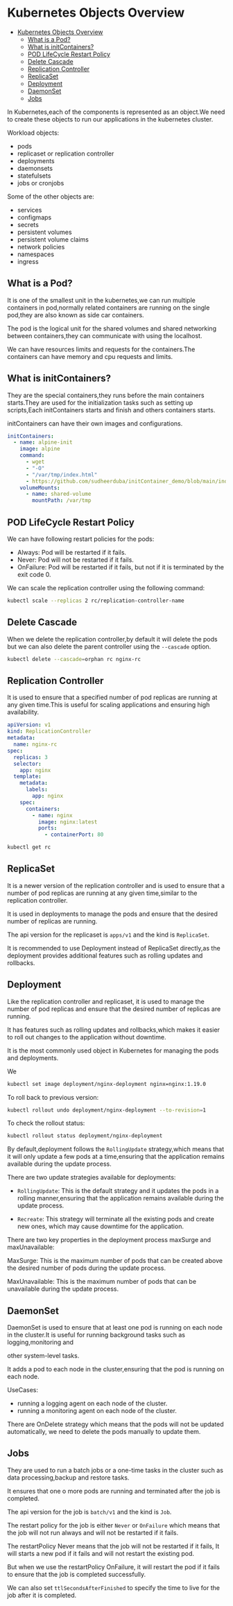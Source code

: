 # Kubernetes Objects Overview

<!--toc:start-->

- [Kubernetes Objects Overview](#kubernetes-objects-overview)
  - [What is a Pod?](#what-is-a-pod)
  - [What is initContainers?](#what-is-initcontainers)
  - [POD LifeCycle Restart Policy](#pod-lifecycle-restart-policy)
  - [Delete Cascade](#delete-cascade)
  - [Replication Controller](#replication-controller)
  - [ReplicaSet](#replicaset)
  - [Deployment](#deployment)
  - [DaemonSet](#daemonset)
  - [Jobs](#jobs)
  <!--toc:end-->

In Kubernetes,each of the components is represented as an object.We
need to create these objects to run our applications in the kubernetes
cluster.

Workload objects:

- pods
- replicaset or replication controller
- deployments
- daemonsets
- statefulsets
- jobs or cronjobs

Some of the other objects are:

- services
- configmaps
- secrets
- persistent volumes
- persistent volume claims
- network policies
- namespaces
- ingress

## What is a Pod?

It is one of the smallest unit in the kubernetes,we can run multiple
containers in pod,normally related containers are running on the single
pod,they are also known as side car containers.

The pod is the logical unit for the shared volumes and shared networking
between containers,they can communicate with using the localhost.

We can have resources limits and requests for the containers.The
containers can have memory and cpu requests and limits.

## What is initContainers?

They are the special containers,they runs before the main containers
starts.They are used for the initialization tasks such as setting up
scripts,Each initContainers starts and finish and others containers starts.

initContainers can have their own images and configurations.

```yaml
initContainers:
  - name: alpine-init
    image: alpine
    command:
      - wget
      - "-O"
      - "/var/tmp/index.html"
      - https://github.com/sudheerduba/initContainer_demo/blob/main/index.html?raw=true
    volumeMounts:
      - name: shared-volume
        mountPath: /var/tmp
```

## POD LifeCycle Restart Policy

We can have following restart policies for the pods:

- Always: Pod will be restarted if it fails.
- Never: Pod will not be restarted if it fails.
- OnFailure: Pod will be restarted if it fails, but not if it is terminated by
  the exit code 0.

We can scale the replication controller using the following command:

```bash
kubectl scale --replicas 2 rc/replication-controller-name
```

## Delete Cascade

When we delete the replication controller,by default it will delete the pods
but we can also delete the parent controller using the `--cascade` option.

```bash
kubectl delete --cascade=orphan rc nginx-rc
```

## Replication Controller

It is used to ensure that a specified number of pod replicas are running at any
given time.This is useful for scaling applications and ensuring high availability.

```yaml
apiVersion: v1
kind: ReplicationController
metadata:
  name: nginx-rc
spec:
  replicas: 3
  selector:
    app: nginx
  template:
    metadata:
      labels:
        app: nginx
    spec:
      containers:
        - name: nginx
          image: nginx:latest
          ports:
            - containerPort: 80
```

```bash
kubectl get rc
```

## ReplicaSet

It is a newer version of the replication controller and is used to ensure that a
number of pod replicas are running at any given time,similar to the replication
controller.

It is used in deployments to manage the pods and ensure that the desired number
of replicas are running.

The api version for the replicaset is `apps/v1` and the kind is `ReplicaSet`.

It is recommended to use Deployment instead of ReplicaSet directly,as the
deployment provides additional features such as rolling updates and
rollbacks.

## Deployment

Like the replication controller and replicaset, it is used to manage the number
of pod replicas and ensure that the desired number of replicas are running.

It has features such as rolling updates and rollbacks,which makes it easier to
roll out changes to the application without downtime.

It is the most commonly used object in Kubernetes for managing the pods and
deployments.

We

```bash
kubectl set image deployment/nginx-deployment nginx=nginx:1.19.0
```

To roll back to previous version:

```bash
kubectl rollout undo deployment/nginx-deployment --to-revision=1
```

To check the rollout status:

```bash
kubectl rollout status deployment/nginx-deployment
```

By default,deployment follows the `RollingUpdate` strategy,which means that it will
only update a few pods at a time,ensuring that the application remains available
during the update process.

There are two update strategies available for deployments:

- `RollingUpdate`: This is the default strategy and it updates the pods in a rolling
  manner,ensuring that the application remains available during the update process.

- `Recreate`: This strategy will terminate all the existing pods and create new ones,
  which may cause downtime for the application.

There are two key properties in the deployment process maxSurge and maxUnavailable:

MaxSurge: This is the maximum number of pods that can be created above the desired
number of pods during the update process.

MaxUnavailable: This is the maximum number of pods that can be unavailable during
the update process.

## DaemonSet

DaemonSet is used to ensure that at least one pod is running on each node in the
cluster.It is useful for running background tasks such as logging,monitoring and

other system-level tasks.

It adds a pod to each node in the cluster,ensuring that the pod is running on
each node.

UseCases:

- running a logging agent on each node of the cluster.
- running a monitoring agent on each node of the cluster.

There are OnDelete strategy which means that the pods will not be updated automatically,
we need to delete the pods manually to update them.

## Jobs

They are used to run a batch jobs or a one-time tasks in the cluster such as data
processing,backup and restore tasks.

It ensures that one o more pods are running and terminated after the job is completed.

The api version for the job is `batch/v1` and the kind is `Job`.

The restart policy for the job is either `Never` or `OnFailure` which means
that the job will not run always and will not be restarted if it fails.

The restartPolicy Never means that the job will not be restarted if it fails,
It will starts a new pod if it fails and will not restart the existing pod.

But when we use the restartPolicy OnFailure, it will restart the pod if it fails
to ensure that the job is completed successfully.

We can also set `ttlSecondsAfterFinished` to specify the time to live for the job
after it is completed.
